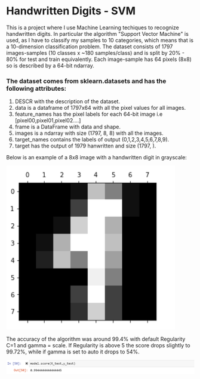 # Handwritten Digits - SVM
This is a project where I use Machine Learning techiques to recognize handwritten digits. In particular the algorithm "Support Vector Machine" is used, as I have to classify my samples to 10 categories, which means that is a 10-dimension classification problem. 
The dataset consists of 1797 images-samples (10 classes x ~180 samples/class) and is split by 20% - 80% for test and train equivalently.
Each image-sample has 64 pixels (8x8) so is described by a 64-bit ndarray.
### The dataset comes from sklearn.datasets and has the following attributes:
1) DESCR with the description of the dataset.
2) data is a dataframe of 1797x64 with all the pixel values for all images.
3) feature_names has the pixel labels for each 64-bit image i.e [pixel00,pixel01,pixel02....]
4) frame is a DataFrame with data and shape.
5) images is a ndarray with size (1797, 8, 8) with all the images.
6) target_names contains the labels of output (0,1,2,3,4,5,6,7,8,9).
7) target has the output of 1979 hanwritten and size (1797, ).


Below is an example of a 8x8 image with a handwritten digit in grayscale:

![](images/img001.PNG)

The accuracy of the algorithm was around 99.4% with default Regularity C=1 and gamma = scale. If Regularity is above 5 the score drops slightly to 99.72%, 
while if gamma is set to auto it drops to 54%.

![](images/img002.PNG)
